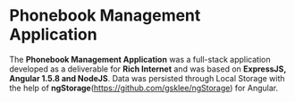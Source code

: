 # Phonebook Management Application

The **Phonebook Management Application** was a full-stack application developed as a deliverable for **Rich Internet** and was based on **ExpressJS, Angular 1.5.8 and NodeJS**. Data was persisted through Local Storage with the help of **ngStorage**(https://github.com/gsklee/ngStorage) for Angular.
